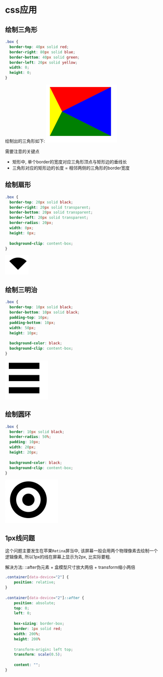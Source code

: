 # css应用

## 绘制三角形

```css
.box {
  border-top: 40px solid red;
  border-right: 80px solid blue;
  border-bottom: 40px solid green;
  border-left: 20px solid yellow;
  width: 0;
  height: 0;
}
```

绘制出的三角形如下: 
<img src='./images/2021-11-16-20-50-13.png'/>

需要注意的关键点

- 矩形中, 单个border的宽度对应三角形顶点与矩形边的垂线长
- 三角形对应的矩形边的长度 = 相邻两侧的三角形的border宽度

## 绘制扇形
```css
.box {
  border-top: 20px solid black;
  border-right: 20px solid transparent;
  border-bottom: 20px solid transparent;
  border-left: 20px solid transparent;
  border-radius: 20px;
  width: 0px;
  height: 0px;

  background-clip: content-box;
}
```
<img src='./images/2021-11-16-21-14-17.png'/>

## 绘制三明治

```css
.box {
  border-top: 10px solid black;
  border-bottom: 10px solid black;
  padding-top: 10px;
  padding-bottom: 10px;
  width: 50px;
  height: 10px;

  background-color: black;
  background-clip: content-box;
}
```
<img src='./images/2021-11-16-21-08-19.png'/>


## 绘制圆环

```css
.box {
  border: 10px solid black;
  border-radius: 50%;
  padding: 10px;
  width: 20px;
  height: 20px;

  background-color: black;
  background-clip: content-box;
}
```
<img src='./images/2021-11-16-21-12-00.png'/>

## 1px线问题

这个问题主要发生在苹果`Retina`屏当中, 该屏幕一般会用两个物理像素去绘制一个逻辑像素, 所以1px的线在屏幕上显示为2px, 比实际要粗.

解决方法: ::after伪元素 + 盒模型尺寸放大两倍 + transform缩小两倍

```css
.container[data-device="2"] {
    position: relative;
}

.container[data-device="2"]::after {
    position: absolute;
    top: 0;
    left: 0;
   
    box-sizing: border-box;
    border: 1px solid red;
    width: 200%;
    height: 200%

    transform-origin: left top;
    transform: scale(0.5);

    content: "";
}
```